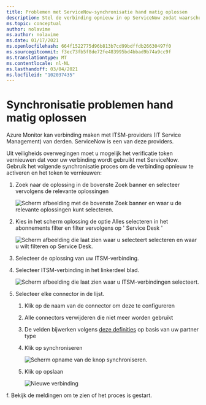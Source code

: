 ```yaml
---
title: Problemen met ServiceNow-synchronisatie hand matig oplossen
description: Stel de verbinding opnieuw in op ServiceNow zodat waarschuwingen in Microsoft Azure opnieuw kunnen worden aangeroepen ServiceNow
ms.topic: conceptual
author: nolavime
ms.author: nolavime
ms.date: 01/17/2021
ms.openlocfilehash: 664f1522775d96b813b7cd99bdffdb26630497f0
ms.sourcegitcommit: f3ec73fb5f8de72fe483995bd4bbad9b74a9cc9f
ms.translationtype: MT
ms.contentlocale: nl-NL
ms.lasthandoff: 03/04/2021
ms.locfileid: "102037435"
---
```

# <a name="how-to-manually-fix-sync-problems"></a>Synchronisatie problemen hand matig oplossen

Azure Monitor kan verbinding maken met ITSM-providers (IT Service Management) van derden. ServiceNow is een van deze providers.

Uit veiligheids overwegingen moet u mogelijk het verificatie token vernieuwen dat voor uw verbinding wordt gebruikt met ServiceNow.
Gebruik het volgende synchronisatie proces om de verbinding opnieuw te activeren en het token te vernieuwen:

1. Zoek naar de oplossing in de bovenste Zoek banner en selecteer vervolgens de relevante oplossingen

    ![Scherm afbeelding met de bovenste Zoek banner en waar u de relevante oplossingen kunt selecteren.](media/itsmc-resync-servicenow/solution-search-8-bit.png)

1. Kies in het scherm oplossing de optie Alles selecteren in het abonnements filter en filter vervolgens op ' Service Desk '

    ![Scherm afbeelding die laat zien waar u selecteert selecteren en waar u wilt filteren op Service Desk.](media/itsmc-resync-servicenow/solutions-list-8-bit.png)

1. Selecteer de oplossing van uw ITSM-verbinding.
1. Selecteer ITSM-verbinding in het linkerdeel blad.

    ![Scherm afbeelding die laat zien waar u ITSM-verbindingen selecteert.](media/itsmc-resync-servicenow/itsm-connector-8-bit.png)

1. Selecteer elke connector in de lijst. 
    1. Klik op de naam van de connector om deze te configureren
    1. Alle connectors verwijderen die niet meer worden gebruikt

    1. De velden bijwerken volgens [deze definities](./itsmc-connections.md) op basis van uw partner type

    1. Klik op synchroniseren

       ![Scherm opname van de knop synchroniseren.](media/itsmc-resync-servicenow/resync-8-bit-2.png)

    1. Klik op opslaan

        ![Nieuwe verbinding](media/itsmc-resync-servicenow/save-8-bit.png)

f.    Bekijk de meldingen om te zien of het proces is gestart.
